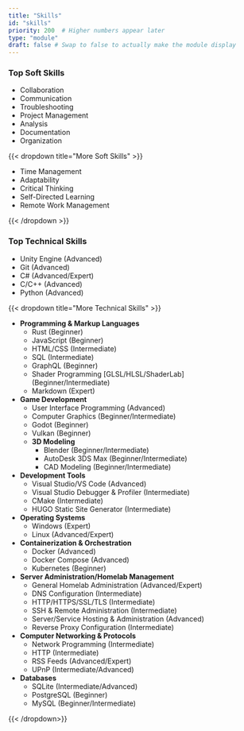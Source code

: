 ```yaml
---
title: "Skills"
id: "skills"
priority: 200  # Higher numbers appear later
type: "module"
draft: false # Swap to false to actually make the module display
---
```


### Top Soft Skills

- Collaboration
- Communication
- Troubleshooting
- Project Management
- Analysis
- Documentation
- Organization

{{< dropdown title="More Soft Skills" >}}

- Time Management
- Adaptability
- Critical Thinking
- Self-Directed Learning
- Remote Work Management

{{< /dropdown >}}

### Top Technical Skills

- Unity Engine (Advanced)
- Git (Advanced)
- C# (Advanced/Expert)
- C/C++ (Advanced)
- Python (Advanced)

{{< dropdown title="More Technical Skills" >}}

- **Programming & Markup Languages**
  - Rust (Beginner)
  - JavaScript (Beginner)
  - HTML/CSS (Intermediate)
  - SQL (Intermediate)
  - GraphQL (Beginner)
  - Shader Programming \[GLSL/HLSL/ShaderLab\] (Beginner/Intermediate)
  - Markdown (Expert)
- **Game Development**
  - User Interface Programming (Advanced)
  - Computer Graphics (Beginner/Intermediate)
  - Godot (Beginner)
  - Vulkan (Beginner)
  - **3D Modeling**
    - Blender (Beginner/Intermediate)
    - AutoDesk 3DS Max (Beginner/Intermediate)
    - CAD Modeling (Beginner/Intermediate)
- **Development Tools**
  - Visual Studio/VS Code (Advanced)
  - Visual Studio Debugger & Profiler (Intermediate)
  - CMake (Intermediate)
  - HUGO Static Site Generator (Intermediate)
- **Operating Systems**
  - Windows (Expert)
  - Linux (Advanced/Expert)
- **Containerization & Orchestration**
  - Docker (Advanced)
  - Docker Compose (Advanced)
  - Kubernetes (Beginner)
- **Server Administration/Homelab Management**
  - General Homelab Administration (Advanced/Expert)
  - DNS Configuration (Intermediate)
  - HTTP/HTTPS/SSL/TLS (Intermediate)
  - SSH & Remote Administration (Intermediate)
  - Server/Service Hosting & Administration (Advanced)
  - Reverse Proxy Configuration (Intermediate)
- **Computer Networking & Protocols**
  - Network Programming (Intermediate)
  - HTTP (Intermediate)
  - RSS Feeds (Advanced/Expert)
  - UPnP (Intermediate/Advanced)
- **Databases**
  - SQLite (Intermediate/Advanced)
  - PostgreSQL (Beginner)
  - MySQL (Beginner/Intermediate)

{{< /dropdown>}}
